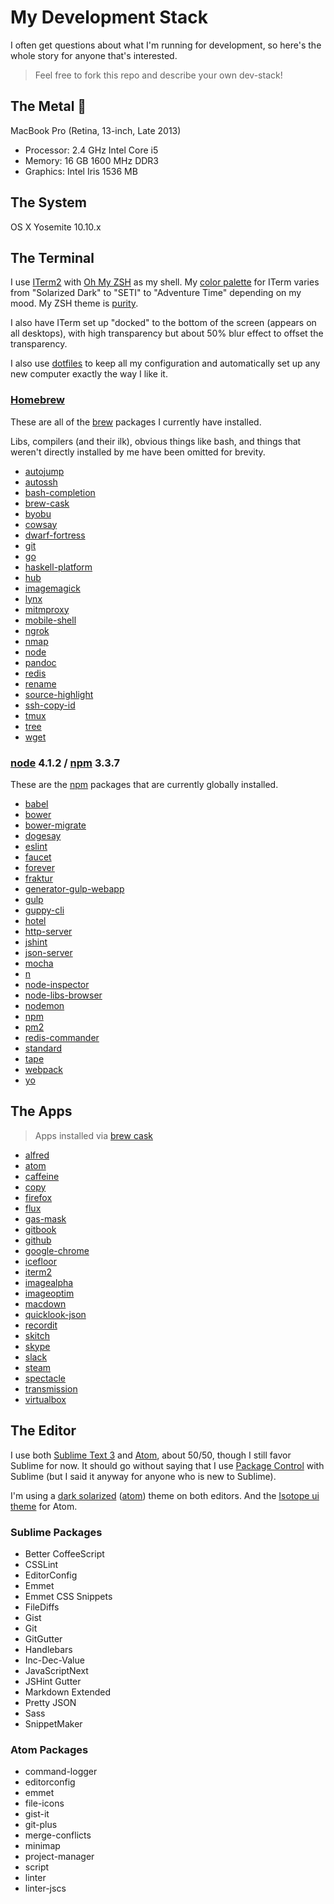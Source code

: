 # My Development Stack

I often get questions about what I'm running for development, so here's the whole story for anyone that's interested.

> Feel free to fork this repo and describe your own dev-stack!

## The Metal :metal:

MacBook Pro (Retina, 13-inch, Late 2013)
- Processor: 2.4 GHz Intel Core i5
- Memory: 16 GB 1600 MHz DDR3
- Graphics: Intel Iris 1536 MB

## The System

OS X Yosemite 10.10.x

## The Terminal

I use [ITerm2][iterm2] with [Oh My ZSH][ohmyzsh] as my shell. My [color palette][termcolors] for ITerm varies from "Solarized Dark" to "SETI" to "Adventure Time" depending on my mood. My ZSH theme is [purity][purity].

I also have ITerm set up "docked" to the bottom of the screen (appears on all desktops), with high transparency but about 50% blur effect to offset the transparency.

I also use [dotfiles][dotfiles] to keep all my configuration and automatically set up any new computer exactly the way I like it.

### [Homebrew][brew]

These are all of the [brew][brew] packages I currently have installed.

Libs, compilers (and their ilk), obvious things like bash, and things that weren't directly installed by me have been omitted for brevity.

- [autojump][autojump]
- [autossh][autossh]
- [bash-completion][bash-completion]
- [brew-cask][brew-cask]
- [byobu][byobu]
- [cowsay][cowsay]
- [dwarf-fortress][dwarf-fortress]
- [git][git]
- [go][go]
- [haskell-platform][haskell-platform]
- [hub][hub]
- [imagemagick][imagemagick]
- [lynx][lynx]
- [mitmproxy][mitmproxy]
- [mobile-shell][mobile-shell]
- [ngrok][ngrok]
- [nmap][nmap]
- [node][node]
- [pandoc][pandoc]
- [redis][redis]
- [rename][rename]
- [source-highlight][source-highlight]
- [ssh-copy-id][ssh-copy-id]
- [tmux][tmux]
- [tree][tree]
- [wget][wget]

### [node][nodejs] 4.1.2 / [npm][npm] 3.3.7

These are the [npm][npm] packages that are currently globally installed.

- [babel][babel]
- [bower][bower]
- [bower-migrate][bower-migrate]
- [dogesay][dogesay]
- [eslint][eslint]
- [faucet][faucet]
- [forever][forever]
- [fraktur][fraktur]
- [generator-gulp-webapp][generator-gulp-webapp]
- [gulp][gulp]
- [guppy-cli][guppy-cli]
- [hotel][hotel]
- [http-server][http-server]
- [jshint][jshint]
- [json-server][json-server]
- [mocha][mocha]
- [n][n]
- [node-inspector][node-inspector]
- [node-libs-browser][node-libs-browser]
- [nodemon][nodemon]
- [npm][npmnpm]
- [pm2][pm2]
- [redis-commander][redis-commander]
- [standard][standard]
- [tape][tape]
- [webpack][webpack]
- [yo][yo]

## The Apps

> Apps installed via [brew cask][caskroom]

- [alfred][alfred]
- [atom][atom]
- [caffeine][caffeine]
- [copy][copy]
- [firefox][firefox]
- [flux][flux]
- [gas-mask][gas-mask]
- [gitbook][gitbook]
- [github][github]
- [google-chrome][google-chrome]
- [icefloor][icefloor]
- [iterm2][iterm2]
- [imagealpha][imagealpha]
- [imageoptim][imageoptim]
- [macdown][macdown]
- [quicklook-json][quicklook-json]
- [recordit][recordit]
- [skitch][skitch]
- [skype][skype]
- [slack][slack]
- [steam][steam]
- [spectacle][spectacle]
- [transmission][transmission]
- [virtualbox][virtualbox]

## The Editor

I use both [Sublime Text 3][sublimetext] and [Atom][atomio], about 50/50, though I still favor Sublime for now. It should go without saying that I use [Package Control][packagecontrol] with Sublime (but I said it anyway for anyone who is new to Sublime).

I'm using a [dark solarized][sublimesolar] ([atom][atomsolar]) theme on both editors. And the [Isotope ui theme][isotope] for Atom.

### Sublime Packages

- Better CoffeeScript
- CSSLint
- EditorConfig
- Emmet
- Emmet CSS Snippets
- FileDiffs
- Gist
- Git
- GitGutter
- Handlebars
- Inc-Dec-Value
- JavaScriptNext
- JSHint Gutter
- Markdown Extended
- Pretty JSON
- Sass
- SnippetMaker

### Atom Packages

- command-logger
- editorconfig
- emmet
- file-icons
- gist-it
- git-plus
- merge-conflicts
- minimap
- project-manager
- script
- linter
- linter-jscs

[brew]: http://brew.sh
[tree]: http://brewformulas.org/tree
[bash-completion]: http://brewformulas.org/bash-completion
[cowsay]: http://brewformulas.org/cowsay
[git]: http://brewformulas.org/git
[haskell-platform]: http://brewformulas.org/haskell-platform
[mitmproxy]: http://brewformulas.org/mitmproxy
[ngrok]: http://brewformulas.org/ngrok
[hub]: http://brewformulas.org/hub
[mobile-shell]: http://brewformulas.org/mobile-shell
[nmap]: http://brewformulas.org/nmap
[brew-cask]: http://brewformulas.org/brew-cask
[dwarf-fortress]: http://brewformulas.org/dwarf-fortress
[node]: http://brewformulas.org/node
[source-highlight]: http://brewformulas.org/source-highlight
[wget]: http://brewformulas.org/wget
[byobu]: http://brewformulas.org/byobu
[imagemagick]: http://brewformulas.org/imagemagick
[pandoc]: http://brewformulas.org/pandoc
[autojump]: http://brewformulas.org/autojump
[redis]: http://brewformulas.org/redis
[ssh-copy-id]: http://brewformulas.org/ssh-copy-id
[autossh]: http://brewformulas.org/autossh
[go]: http://brewformulas.org/go
[lynx]: http://brewformulas.org/lynx
[rename]: http://brewformulas.org/rename
[tmux]: http://brewformulas.org/tmux
[nodejs]: https://nodejs.org
[npm]: https://npmjs.com
[babel]: https://npmjs.com/babel
[bower]: https://npmjs.com/bower
[bower-migrate]: https://npmjs.com/bower-migrate
[dogesay]: https://npmjs.com/dogesay
[eslint]: https://npmjs.com/eslint
[faucet]: https://npmjs.com/faucet
[forever]: https://npmjs.com/forever
[fraktur]: https://npmjs.com/fraktur
[generator-gulp-webapp]: https://npmjs.com/generator-gulp-webapp
[gulp]: https://npmjs.com/gulp
[guppy-cli]: https://npmjs.com/guppy-cli
[hotel]: https://npmjs.com/hotel
[http-server]: https://npmjs.com/http-server
[jshint]: https://npmjs.com/jshint
[json-server]: https://npmjs.com/json-server
[mocha]: https://npmjs.com/mocha
[n]: https://npmjs.com/n
[node-inspector]: https://npmjs.com/node-inspector
[node-libs-browser]: https://npmjs.com/node-libs-browser
[nodemon]: https://npmjs.com/nodemon
[npmnpm]: https://npmjs.com/npm
[pm2]: https://npmjs.com/pm2
[redis-commander]: https://npmjs.com/redis-commander
[standard]: https://npmjs.com/standard
[tape]: https://npmjs.com/tape
[webpack]: https://npmjs.com/webpack
[yo]: https://npmjs.com/yo
[caskroom]: http://caskroom.io
[caffeine]: http://caskroom.io/search?q=caffeine
[alfred]: http://caskroom.io/search?q=alfred
[atom]: http://caskroom.io/search?q=atom
[copy]: http://caskroom.io/search?q=copy
[firefox]: http://caskroom.io/search?q=firefox
[flux]: http://caskroom.io/search?q=flux
[gas-mask]: http://caskroom.io/search?q=gas-mask
[gitbook]: http://caskroom.io/search?q=gitbook
[github]: http://caskroom.io/search?q=github
[google-chrome]: http://caskroom.io/search?q=google-chrome
[icefloor]: http://caskroom.io/search?q=icefloor
[iterm2]: http://caskroom.io/search?q=iterm2
[imagealpha]: http://caskroom.io/search?q=imagealpha
[imageoptim]: http://caskroom.io/search?q=imageoptim
[macdown]: http://caskroom.io/search?q=macdown
[quicklook-json]: http://caskroom.io/search?q=quicklook-json
[recordit]: http://caskroom.io/search?q=recordit
[skitch]: http://caskroom.io/search?q=skitch
[skype]: http://caskroom.io/search?q=skype
[slack]: http://caskroom.io/search?q=slack
[steam]: http://caskroom.io/search?q=steam
[spectacle]: http://caskroom.io/search?q=spectacle
[transmission]: http://caskroom.io/search?q=transmission
[virtualbox]: http://caskroom.io/search?q=virtualbox
[sublimetext]: https://www.sublimetext.com/3
[atomio]: https://atom.io
[sublimesolar]: https://packagecontrol.io/packages/Theme%20-%20Sodarized
[atomsolar]: https://atom.io/themes/solarized-dark-apparent-ui-successor
[packagecontrol]: https://packagecontrol.io
[isotope]: https://atom.io/themes/isotope-ui
[ohmyzsh]: http://ohmyz.sh
[termcolors]: https://github.com/mbadolato/iTerm2-Color-Schemes
[purity]: https://github.com/therealklanni/purity
[dotfiles]: https://dotfiles.github.io
